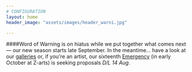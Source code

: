 ```yaml
---
# CONFIGURATION
layout: home
header_image: "assets/images/header_warni.jpg"

---
```

####Word of Warning is on hiatus while we put together what comes next — our new season starts late September. In the meantime… have a look at our [galleries](/galleries) or, if you're an artist, our sixteenth [Emergency](/hab/emergency) (in early October at Z-arts) is seeking proposals *D/L 14 Aug*.
